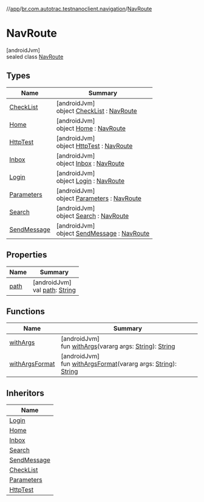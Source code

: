 //[app](../../../index.md)/[br.com.autotrac.testnanoclient.navigation](../index.md)/[NavRoute](index.md)

# NavRoute

[androidJvm]\
sealed class [NavRoute](index.md)

## Types

| Name | Summary |
|---|---|
| [CheckList](-check-list/index.md) | [androidJvm]<br>object [CheckList](-check-list/index.md) : [NavRoute](index.md) |
| [Home](-home/index.md) | [androidJvm]<br>object [Home](-home/index.md) : [NavRoute](index.md) |
| [HttpTest](-http-test/index.md) | [androidJvm]<br>object [HttpTest](-http-test/index.md) : [NavRoute](index.md) |
| [Inbox](-inbox/index.md) | [androidJvm]<br>object [Inbox](-inbox/index.md) : [NavRoute](index.md) |
| [Login](-login/index.md) | [androidJvm]<br>object [Login](-login/index.md) : [NavRoute](index.md) |
| [Parameters](-parameters/index.md) | [androidJvm]<br>object [Parameters](-parameters/index.md) : [NavRoute](index.md) |
| [Search](-search/index.md) | [androidJvm]<br>object [Search](-search/index.md) : [NavRoute](index.md) |
| [SendMessage](-send-message/index.md) | [androidJvm]<br>object [SendMessage](-send-message/index.md) : [NavRoute](index.md) |

## Properties

| Name | Summary |
|---|---|
| [path](path.md) | [androidJvm]<br>val [path](path.md): [String](https://kotlinlang.org/api/latest/jvm/stdlib/kotlin/-string/index.html) |

## Functions

| Name | Summary |
|---|---|
| [withArgs](with-args.md) | [androidJvm]<br>fun [withArgs](with-args.md)(vararg args: [String](https://kotlinlang.org/api/latest/jvm/stdlib/kotlin/-string/index.html)): [String](https://kotlinlang.org/api/latest/jvm/stdlib/kotlin/-string/index.html) |
| [withArgsFormat](with-args-format.md) | [androidJvm]<br>fun [withArgsFormat](with-args-format.md)(vararg args: [String](https://kotlinlang.org/api/latest/jvm/stdlib/kotlin/-string/index.html)): [String](https://kotlinlang.org/api/latest/jvm/stdlib/kotlin/-string/index.html) |

## Inheritors

| Name |
|---|
| [Login](-login/index.md) |
| [Home](-home/index.md) |
| [Inbox](-inbox/index.md) |
| [Search](-search/index.md) |
| [SendMessage](-send-message/index.md) |
| [CheckList](-check-list/index.md) |
| [Parameters](-parameters/index.md) |
| [HttpTest](-http-test/index.md) |
